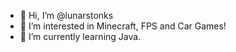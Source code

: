 - 👋 Hi, I’m @lunarstonks
- 👀 I’m interested in Minecraft, FPS and Car Games!
- 🌱 I’m currently learning Java.

<!---
leocontiei/leocontiei is a ✨ special ✨ repository because its `README.md` (this file) appears on your GitHub profile.
You can click the Preview link to take a look at your changes.
--->
